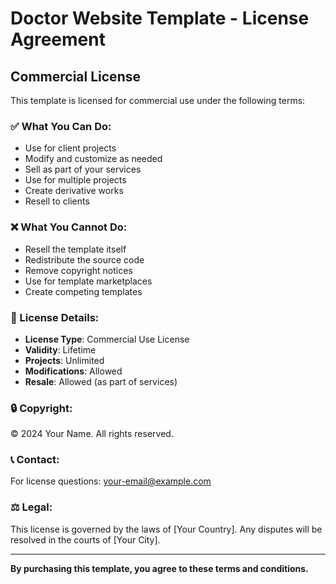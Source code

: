 # Doctor Website Template - License Agreement

## Commercial License

This template is licensed for commercial use under the following terms:

### ✅ What You Can Do:
- Use for client projects
- Modify and customize as needed
- Sell as part of your services
- Use for multiple projects
- Create derivative works
- Resell to clients

### ❌ What You Cannot Do:
- Resell the template itself
- Redistribute the source code
- Remove copyright notices
- Use for template marketplaces
- Create competing templates

### 📄 License Details:
- **License Type**: Commercial Use License
- **Validity**: Lifetime
- **Projects**: Unlimited
- **Modifications**: Allowed
- **Resale**: Allowed (as part of services)

### 🔒 Copyright:
© 2024 Your Name. All rights reserved.

### 📞 Contact:
For license questions: your-email@example.com

### ⚖️ Legal:
This license is governed by the laws of [Your Country]. Any disputes will be resolved in the courts of [Your City].

---

**By purchasing this template, you agree to these terms and conditions.**


